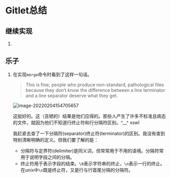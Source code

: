 # Gitlet总结

## 继续实现

1.

## 乐子

1. 在实现`merge`命令时看到了这样一句话。

   > This is fine; people who produce non-standard, pathological files because they don’t know the difference between a line terminator and a line separator deserve what they get.

   ![image-20220204154705657](https://gitee.com/dongramesez/typora-img/raw/master/img/image-20220204154705657.png)

   这挺好的。这（丑陋的）结果是他们应得的。那些人产生了许多不标准且病态的文件，就因为他们不知道行终止符和行分隔符区别。\^__\^ xswl

   我赶紧去查了一下分隔符(separator)终止符(terminator)的区别。我没有查到特别清晰明确的定义。但我们要了解的是：

   - 分隔符与定界符(delimiter)是同义词，但常常用于不用的语境。分隔符常用于说明字段之间的分隔。
   - 终止符用于表示字段的结束。`\0`表示字符串的终止，`\n`表示一行的终止。在unix中`\n`既是终止符，又是行与行首尾分隔的分隔符。

